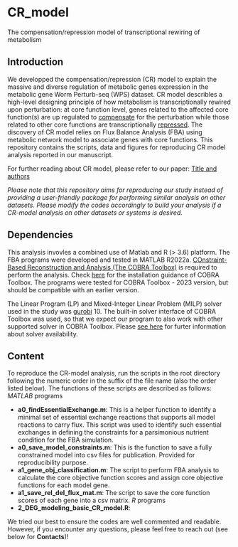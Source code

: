 # CR_model
The compensation/repression model of transcriptional rewiring of metabolism

## Introduction 
We developped the compensation/repression (CR) model to explain the massive and diverse regulation of metabolic genes expression in the metabolic gene Worm Perturb-seq (WPS) dataset. CR model describles a high-level designing principle of how metabolism is transcriptionally rewired upon perturbation: at core function level, genes related to the affected core function(s) are up regulated to <ins>compensate</ins> for the perturbation while those related to other core functions are transcriptionally <ins>repressed</ins>. The discovery of CR model relies on Flux Balance Analysis (FBA) using metabolic network model to associate genes with core functions. This repository contains the scripts, data and figures for reproducing CR model analysis reported in our manuscript. 

For further reading about CR model, please refer to our paper: 
[Title and authors](https://bioRxiv_link)

_Please note that this repository aims for reproducing our study instead of providing a user-friendly package for performing similar analysis on other datasets. Please modify the codes accordingly to build your analysis if a CR-model analysis on other datasets or systems is desired._

## Dependencies 
This analysis invovles a combined use of Matlab and R (> 3.6) platform. The FBA programs were developed and tested in MATLAB R2022a. [COnstraint-Based Reconstruction and Analysis (The COBRA Toolbox)](https://opencobra.github.io/cobratoolbox/stable/) is required to perform the analysis. Check [here](https://opencobra.github.io/cobratoolbox/stable/installation.html) for the installation guidance of COBRA Toolbox. The programs were tested for COBRA Toolbox - 2023 version, but should be compatible with an earlier version. 

The Linear Program (LP) and Mixed-Integer Linear Problem (MILP) solver used in the study was [gurobi](http://gurobi.com) 10. The built-in solver interface of COBRA Toolbox was used, so that we expect our program to also work with other supported solver in COBRA Toolbox. Please [see here](https://opencobra.github.io/cobratoolbox/stable/installation.html#solver-installation) for furter information about solver availability. 

## Content 
To reproduce the CR-model analysis, run the scripts in the root directory following the numeric order in the suffix of the file name (also the order listed below). The functions of these scripts are described as follows:
_MATLAB_ programs
* __a0_findEssentialExchange.m__: This is a helper function to identify a minimal set of essential exchange reactions that supports all model reactions to carry flux. This script was used to identify such essential exchanges in defining the constraints for a parsimonious nutrient condition for the FBA simulation.
* __a0_save_model_constraints.m__: This is the function to save a fully constrained model into csv files for publication. Provided for reproducibility purpose.
* __a1_gene_obj_classification.m__: The script to perform FBA analysis to calculate the core objective function scores and assign core objective functions for each model gene.
* __a1_save_rel_del_flux_mat.m__: The script to save the core function scores of each gene into a csv matrix.
_R_ programs
* __2_DEG_modeling_basic_CR_model.R__: 

We tried our best to ensure the codes are well commented and readable. However, if you encounter any questions, please feel free to reach out (see below for __Contacts__)!
